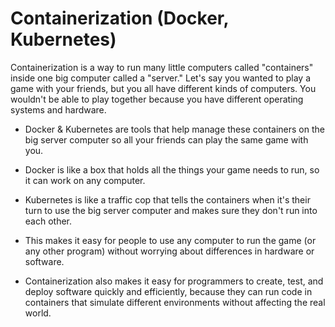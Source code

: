 # Containerization (Docker, Kubernetes)

Containerization is a way to run many little computers called "containers" inside one big computer called a "server." Let's say you wanted to play a game with your friends, but you all have different kinds of computers. You wouldn't be able to play together because you have different operating systems and hardware. 

* Docker & Kubernetes are tools that help manage these containers on the big server computer so all your friends can play the same game with you.

* Docker is like a box that holds all the things your game needs to run, so it can work on any computer.

* Kubernetes is like a traffic cop that tells the containers when it's their turn to use the big server computer and makes sure they don't run into each other.

* This makes it easy for people to use any computer to run the game (or any other program) without worrying about differences in hardware or software.

* Containerization also makes it easy for programmers to create, test, and deploy software quickly and efficiently, because they can run code in containers that simulate different environments without affecting the real world.
